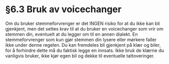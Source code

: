 # §6.3 Bruk av voicechanger

Om du bruker stemmeforvrenger er det INGEN risiko for at du ikke kan bli gjenkjent, men det settes krav til at du bruker en voicechanger som vrir om stemmen din, eventuelt at du legger om til en annen dialekt. En stemmeforvrenger som kun gjør stemmen din lysere eller mørkere faller ikke under denne regelen. Du kan fremdeles bli gjenkjent på klær og biler, for å forhindre dette må du faktisk legge en innsats. Ikke bruk de klærne du vanligvis bruker, ikke kjør egen bil og dekke til eventuelle tattoveringer.

